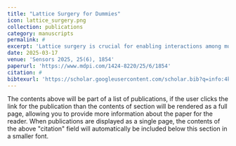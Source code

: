 ```yaml
---
title: "Lattice Surgery for Dummies"
icon: lattice_surgery.png
collection: publications
category: manuscripts
permalink: #
excerpt: 'Lattice surgery is crucial for enabling interactions among multiple encoded qubits or between the lattices of a surface code, ensuring that its sophisticated error-correcting features are maintained without significantly increasing the operational overhead. Lattice surgery is pivotal for scaling QECCs across more extensive quantum systems. Despite its critical importance, comprehending lattice surgery is challenging due to its inherent complexity, demanding a deep understanding of intricate quantum physics and mathematical concepts. This paper endeavors to demystify lattice surgery, making it accessible to those without a profound background in quantum physics or mathematics.'
date: 2025-03-17
venue: 'Sensors 2025, 25(6), 1854'
paperurl: 'https://www.mdpi.com/1424-8220/25/6/1854'
citation: #
bibtexurl: 'https://scholar.googleusercontent.com/scholar.bib?q=info:4kZ1alGidfgJ:scholar.google.com/&output=citation&scisdr=CgJN25qjEIuy7q_flx8:AAZF9b8AAAAAaBjZjx95iVygpPLGFmqfIR2bsUs&scisig=AAZF9b8AAAAAaBjZjyNSTtf-u-NekI_xurKljhg&scisf=4&ct=citation&cd=-1&hl=en'
---
```


The contents above will be part of a list of publications, if the user clicks the link for the publication than the contents of section will be rendered as a full page, allowing you to provide more information about the paper for the reader. When publications are displayed as a single page, the contents of the above "citation" field will automatically be included below this section in a smaller font.
